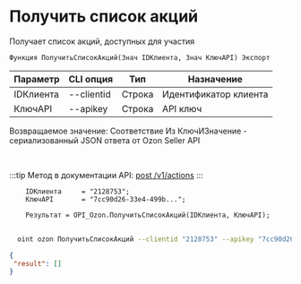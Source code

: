 ﻿---
sidebar_position: 1
---

# Получить список акций
 Получает список акций, доступных для участия



`Функция ПолучитьСписокАкций(Знач IDКлиента, Знач КлючAPI) Экспорт`

  | Параметр | CLI опция | Тип | Назначение |
  |-|-|-|-|
  | IDКлиента | --clientid | Строка | Идентификатор клиента |
  | КлючAPI | --apikey | Строка | API ключ |

  
  Возвращаемое значение:   Соответствие Из КлючИЗначение - сериализованный JSON ответа от Ozon Seller API

<br/>

:::tip
Метод в документации API: [post /v1/actions](https://docs.ozon.ru/api/seller/#operation/Promos)
:::
<br/>


```bsl title="Пример кода"
    IDКлиента     = "2128753";
    КлючAPI       = "7cc90d26-33e4-499b...";

    Результат = OPI_Ozon.ПолучитьСписокАкций(IDКлиента, КлючAPI);
```



```sh title="Пример команды CLI"
    
  oint ozon ПолучитьСписокАкций --clientid "2128753" --apikey "7cc90d26-33e4-499b..."

```

```json title="Результат"
{
 "result": []
}
```

